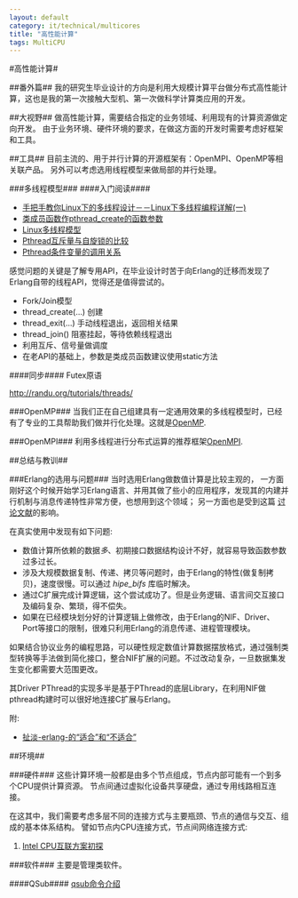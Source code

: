 ```yaml
---
layout: default
category: it/technical/multicores
title: "高性能计算"
tags: MultiCPU
---
```





#高性能计算#

##番外篇##
我的研究生毕业设计的方向是利用大规模计算平台做分布式高性能计算，这也是我的第一次接触大型机、第一次做科学计算类应用的开发。

##大视野##
做高性能计算，需要结合指定的业务领域、利用现有的计算资源做定向开发。
由于业务环境、硬件环境的要求，在做这方面的开发时需要考虑好框架和工具。

##工具##
目前主流的、用于并行计算的开源框架有：OpenMPI、OpenMP等相关联产品。
另外可以考虑选用线程模型来做局部的并行处理。

###多线程模型###
####入门阅读####
  * [手把手教你Linux下的多线程设计－－Linux下多线程编程详解(一) ](http://blog.csdn.net/frozen_fish/article/details/1679491)
  * [类成员函数作pthread_create的函数参数](http://hi.baidu.com/ivy_jing/blog/item/abe56f123ecab414213f2e1c.html)
  * [Linux多线程模型](http://hi.baidu.com/jiaju111/blog/item/f896ba2a1049e43f5343c180.html)
  * [Pthread互斥量与自旋锁的比较](http://www.searchtb.com/2011/01/pthreads-mutex-vs-pthread-spinlock.html)
  * [Pthread条件变量的调用关系](http://www.cnblogs.com/motadou/archive/2010/02/13/1668075.html)

感觉问题的关键是了解专用API，在毕业设计时苦于向Erlang的迁移而发现了Erlang自带的线程API，觉得还是值得尝试的。
  * Fork/Join模型
  * thread_create(...) 创建
  * thread_exit(...) 手动线程退出，返回相关结果
  * thread_join() 阻塞挂起，等待依赖线程退出
  * 利用互斥、信号量做调度
  * 在老API的基础上，参数是类成员函数建议使用static方法

####同步####
Futex原语

http://randu.org/tutorials/threads/

###OpenMP###
当我们正在自己组建具有一定通用效果的多线程模型时，已经有了专业的工具帮助我们做并行化处理。这就是[OpenMP](/it/technical/multicores/2011/07/21/OpenMP).

###OpenMPI###
利用多线程进行分布式运算的推荐框架[OpenMPI](/it/technical/multicores/2011/02/26/OpenMPI).

##总结与教训##

###Erlang的选用与问题###
当时选用Erlang做数值计算是比较主观的，
一方面刚好这个时候开始学习Erlang语言、并用其做了些小的应用程序，发现其的内建并行机制与消息传递特性非常方便，也想用到这个领域；
另一方面也是受到这篇 [讨论文献](http://www.google.com/url?sa=t&source=web&cd=1&ved=0CBcQFjAA&url=http%3A%2F%2Fwww.erlang.org%2Fworkshop%2F2008%2FSess23.pdf&rct=j&q=High-performance%20technical%20computing%20with%20erlang&ei=0j8bTpybIYPQhAecwIDNBQ&usg=AFQjCNFT9Fh4Lp0QHtWcdCnyHnS3PNpOXw&sig2=vLBrA-MRZxo_PIUrUNHGfg&cad=rja)的影响。

在真实使用中发现有如下问题:
  * 数值计算所依赖的数据*多*、初期接口数据结构设计不好，就容易导致函数参数过多过长。
  * 涉及大规模数据复制、传递、拷贝等问题时，由于Erlang的特性(做复制拷贝)，速度很慢。可以通过 *hipe_bifs* 库临时解决。
  * 通过C扩展完成计算逻辑，这个尝试成功了。但是业务逻辑、语言间交互接口及编码复杂、繁琐，得不偿失。
  * 如果在已经模块划分好的计算逻辑上做修改，由于Erlang的NIF、Driver、Port等接口的限制，很难只利用Erlang的消息传递、进程管理模块。

如果结合协议业务的编程思路，可以硬性规定数值计算数据摆放格式，通过强制类型转换等手法做到简化接口，整合NIF扩展的问题。不过改动复杂，一旦数据集发生变化都需要大范围更改。

其Driver PThread的实现多半是基于PThread的底层Library，在利用NIF做pthread构建时可以很好地连接C扩展与Erlang。

附:
  * [扯淡-erlang-的“适合”和“不适合”](http://www.mikespook.com/2010/02/扯淡-erlang-的“适合”和“不适合”/)

##环境##

###硬件###
这些计算环境一般都是由多个节点组成，节点内部可能有一个到多个CPU提供计算资源。
节点间通过虚拟化设备共享硬盘，通过专用线路相互连接。

在这其中，我们需要考虑多层不同的连接方式与主要瓶颈、节点的通信与交互、组成的基本体系结构。
譬如节点内CPU连接方式，节点间网络连接方式:
  1. [Intel CPU互联方案初探](http://www.360doc.com/content/10/1213/19/158286_77795484.shtml)

###软件###
主要是管理类软件。

####QSub####
[qsub命令介绍](http://www.clusterresources.com/torquedocs/commands/qsub.shtml)
